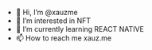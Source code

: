 - 👋 Hi, I’m @xauzme
- 👀 I’m interested in NFT
- 🌱 I’m currently learning REACT NATIVE
- 📫 How to reach me xauz.me

<!---
xauzme/xauzme is a ✨ special ✨ repository because its `README.md` (this file) appears on your GitHub profile.
You can click the Preview link to take a look at your changes.
--->
